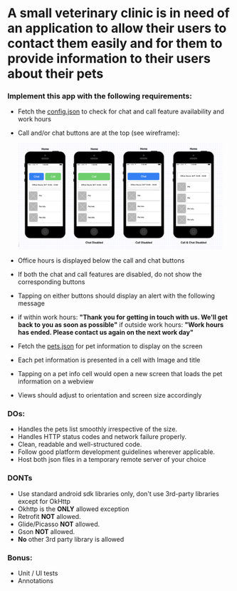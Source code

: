 # A small veterinary clinic is in need of an application to allow their users to contact them easily and for them to provide information to their users about their pets

### Implement this app with the following requirements:
- Fetch the [config.json](/task/config.json) to check for chat and call feature availability and work hours
- Call and/or chat buttons are at the top (see wireframe):

    <div style='float: center'>
      <img style='width: 460px' src="./task/Design.png"/>
    </div>

- Office hours is displayed below the call and chat buttons
- If both the chat and call features are disabled, do not show the corresponding buttons
- Tapping on either buttons should display an alert with the following message
- if within work hours: __"Thank you for getting in touch with us. We'll get back to you as soon as possible"__
if outside work hours: __"Work hours has ended. Please contact us again on the next work day"__
- Fetch the [pets.json](/task/pets.json) for pet information to display on the screen
- Each pet information is presented in a cell with Image and title
- Tapping on a pet info cell would open a new screen that loads the pet information on a webview
- Views should adjust to orientation and screen size accordingly

### DOs:
- Handles the pets list smoothly irrespective of the size.
- Handles HTTP status codes and network failure properly.
- Clean, readable and well-structured code.
- Follow good platform development guidelines wherever applicable.
- Host both json files in a temporary remote server of your choice

### DONTs
- Use standard android sdk libraries only, don't use 3rd-party libraries except for OkHttp
- Okhttp is the __ONLY__ allowed exception
- Retrofit __NOT__ allowed.
- Glide/Picasso __NOT__ allowed.
- Gson __NOT__ allowed.
- __No__ other 3rd party library is allowed

### Bonus:
- Unit / UI tests
- Annotations